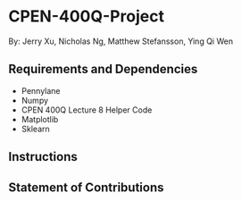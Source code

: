 # CPEN-400Q-Project
By: Jerry Xu, Nicholas Ng, Matthew Stefansson, Ying Qi Wen
## Requirements and Dependencies

- Pennylane
- Numpy
- CPEN 400Q Lecture 8 Helper Code
- Matplotlib
- Sklearn

## Instructions



## Statement of Contributions
